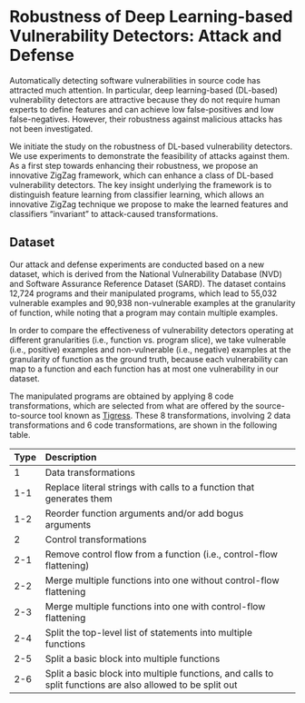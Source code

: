 # Robustness of Deep Learning-based Vulnerability Detectors: Attack and Defense #

Automatically detecting software vulnerabilities in source code has attracted much attention. In particular, deep learning-based (DL-based) vulnerability detectors are attractive because they do not require human experts to define features and can achieve low false-positives and low false-negatives. However, their robustness against malicious attacks has not been investigated. 

We initiate the study on the robustness of DL-based vulnerability detectors. We use experiments to demonstrate the feasibility of attacks against them. As a first step towards enhancing their robustness, we propose an innovative ZigZag framework, which can enhance a class of DL-based vulnerability detectors. The key insight underlying the framework is to distinguish feature learning from classifier learning, which allows an innovative ZigZag technique we propose to make the learned features and classifiers “invariant” to attack-caused transformations.

## Dataset ##

Our attack and defense experiments are conducted based on a new dataset, which is derived from the National Vulnerability Database (NVD) and Software Assurance Reference Dataset (SARD). The dataset contains 12,724 programs and their manipulated programs, which lead to 55,032 vulnerable examples and 90,938 non-vulnerable examples at the granularity of function, while noting that a program may contain multiple examples. 

In order to compare the effectiveness of vulnerability detectors operating at different granularities (i.e., function vs. program slice), we take vulnerable (i.e., positive) examples and non-vulnerable (i.e., negative) examples at the granularity of function as the ground truth, because each vulnerability can map to a function and each function has at most one vulnerability in our dataset.

The manipulated programs are obtained by applying 8 code transformations, which are selected from what are offered by the source-to-source tool known as [Tigress](https://tigress.wtf/). These 8 transformations, involving 2 data transformations and 6 code transformations, are shown in the following table. 


|Type|Description|
|:-|:-|
|1|Data transformations|
|1-1|Replace literal strings with calls to a function that generates them|
|1-2|Reorder function arguments and/or add bogus arguments|
|2|Control transformations|
|2-1|Remove control flow from a function (i.e., control-flow flattening)|
|2-2|Merge multiple functions into one without control-flow flattening|
|2-3|Merge multiple functions into one with control-flow flattening|
|2-4|Split the top-level list of statements into multiple functions|
|2-5|Split a basic block into multiple functions|
|2-6| Split a basic block into multiple functions, and calls to split functions are also allowed to be split out|

